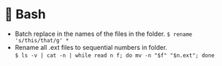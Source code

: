 # 🐚 Bash

- Batch replace in the names of the files in the folder.
`$ rename 's/this/that/g' *`
- Rename all .ext files to sequential numbers in folder.  
`$ ls -v | cat -n | while read n f; do mv -n "$f" "$n.ext"; done`
